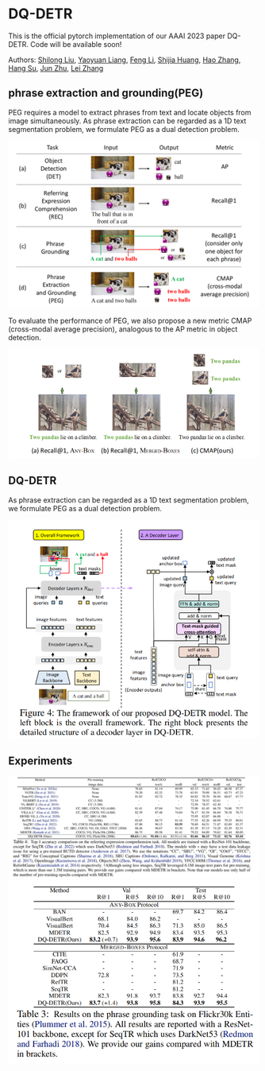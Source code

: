# DQ-DETR

This is the official pytorch implementation of our AAAI 2023 paper DQ-DETR. Code will be available soon!

Authors: [Shilong Liu](https://www.lsl.zone/), [Yaoyuan Liang](https://scholar.google.com/citations?user=n47YI20AAAAJ&hl=zh-CN), [Feng Li](https://scholar.google.com/citations?hl=zh-CN&user=ybRe9GcAAAAJ), [Shijia Huang](https://sega-hsj.github.io/), [Hao Zhang](https://scholar.google.com/citations?user=B8hPxMQAAAAJ&hl=zh-CN), [Hang Su](https://www.suhangss.me/), [Jun Zhu](https://ml.cs.tsinghua.edu.cn/~jun/index.shtml), [Lei Zhang](https://www.leizhang.org/)

## phrase extraction and grounding(PEG)
PEG requires a model to extract phrases from text and locate objects from image simultaneously. As phrase extraction can be regarded as a 1D text segmentation problem, we formulate PEG as a dual detection problem. 


![tasks_comparison](.asset\tasks_comparison.png)



To evaluate the performance of PEG, we also propose a new metric CMAP (cross-modal average precision), analogous to the AP metric in object detection.

![cmap](.asset\cmap.png)




## DQ-DETR
As phrase extraction can be regarded as a 1D text segmentation problem, we formulate PEG as a dual detection problem.

![dq-detr](.asset\dq-detr.png)

## Experiments

![refcoco](.asset\refcoco.png)
![flickr30k](.asset\flickr30k.png)

